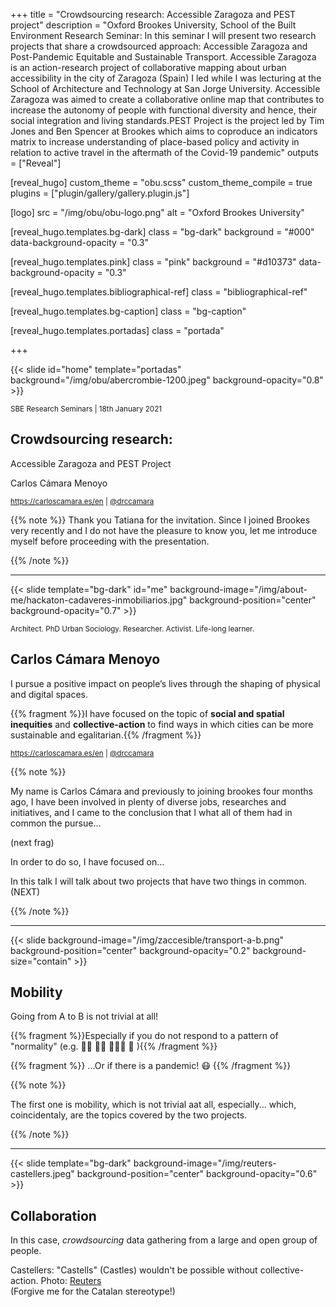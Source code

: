 +++
title = "Crowdsourcing research: Accessible Zaragoza and PEST project"
description = "Oxford Brookes University, School of the Built Environment Research Seminar: In this seminar I will present two research projects that share a crowdsourced approach: Accessible Zaragoza and Post-Pandemic Equitable and Sustainable Transport. Accessible Zaragoza is an action-research project of collaborative mapping about urban accessibility in the city of Zaragoza (Spain) I led while I was lecturing at the School of Architecture and Technology at San Jorge University. Accessible Zaragoza was aimed to create a collaborative online map that contributes to increase the autonomy of people with functional diversity and hence, their social integration and living standards.PEST Project is the project led by Tim Jones and Ben Spencer at Brookes which aims to coproduce an indicators matrix to increase understanding of place-based policy and activity in relation to active travel in the aftermath of the Covid-19 pandemic"
outputs = ["Reveal"]


[reveal_hugo]
custom_theme = "obu.scss"
custom_theme_compile = true
plugins = ["plugin/gallery/gallery.plugin.js"]

[logo]
src = "/img/obu/obu-logo.png"
alt = "Oxford Brookes University"

[reveal_hugo.templates.bg-dark]
class = "bg-dark"
background = "#000"
data-background-opacity = "0.3"

[reveal_hugo.templates.pink]
class = "pink"
background = "#d10373"
data-background-opacity = "0.3"

[reveal_hugo.templates.bibliographical-ref]
class = "bibliographical-ref"

[reveal_hugo.templates.bg-caption]
class = "bg-caption"

[reveal_hugo.templates.portadas]
class = "portada"

+++

{{< slide id="home" template="portadas" background="/img/obu/abercrombie-1200.jpeg" background-opacity="0.8" >}}

<div class="borders">

<small>SBE Research Seminars | 18th January 2021</small>

<h2>Crowdsourcing research:</h2>

Accessible Zaragoza and PEST Project


<div class="authors">
<p>Carlos Cámara Menoyo</p>

<small><a href="https://carloscamara.es/en">https://carloscamara.es/en</a> | <a href="https://twitter.com/drccamara">@drccamara</a></small>

</div>

</div>


{{% note %}}
Thank you Tatiana for the invitation. 
Since I joined Brookes very recently and I do not have the pleasure to know you, let me introduce myself before proceeding with the presentation.

{{% /note %}}

---

{{< slide template="bg-dark" id="me" background-image="/img/about-me/hackaton-cadaveres-inmobiliarios.jpg" background-position="center" background-opacity="0.7" >}}
<!-- {{< slide template="bg-dark" id="me" background-image="/img/about-me/talk-urban-accessibility.jpg" background-position="center" background-opacity="0.6" >}} -->
<!-- {{< slide template="bg-dark" id="me" background-image="/img/about-me/aragon-tv-carlos.jpg" background-position="center" background-opacity="0.6" >}} -->

<small>Architect. PhD Urban Sociology. Researcher. Activist. Life-long learner.</small>

## Carlos Cámara Menoyo

I pursue a positive impact on people’s lives through the shaping of physical and digital spaces.

{{% fragment %}}I have focused on the topic of **social and spatial inequities** and **collective-action** to find ways in which cities can be more sustainable and egalitarian.{{% /fragment %}}

<small>https://carloscamara.es/en | <i class="fab fa-twitter"></i>[@drccamara](https://twitter.com/drccamara)</small>

{{% note %}}

My name is Carlos Cámara and previously to joining brookes four months ago, I have been involved in plenty of diverse jobs, researches and initiatives, and I came to the conclusion that I what all of them had in common the pursue...

(next frag)

In order to do so, I have focused on...

In this talk I will talk about two projects that have two things in common. (NEXT)

{{% /note %}}

---

{{< slide background-image="/img/zaccesible/transport-a-b.png" background-position="center" background-opacity="0.2" background-size="contain" >}}


## Mobility

Going from A to B is not trivial at all!

{{% fragment %}}Especially if you do not respond to a pattern of "normality" (e.g. 👩‍🦽 🧑‍🦯 🧍🏿‍♀️ 👬 ){{% /fragment %}}

{{% fragment %}} ...Or if there is a pandemic! 😷 {{% /fragment %}} 

{{% note %}}

The first one is mobility, which is not trivial aat all, especially... 
which, coincidentaly, are the topics covered by the two projects.

{{% /note %}}

---

{{< slide template="bg-dark" background-image="/img/reuters-castellers.jpeg" background-position="center" background-opacity="0.6" >}}

## Collaboration

In this case, _crowdsourcing_  data gathering from a large and open group of people.

<div class=bg-caption>Castellers: "Castells" (Castles) wouldn't be possible without collective-action. Photo: <a href="https://www.ibtimes.co.uk/breathtaking-images-human-towers-25th-tarragona-castells-competition-catalonia-spain-1468710">Reuters</a> <br>(Forgive me for the Catalan stereotype!)</div>

